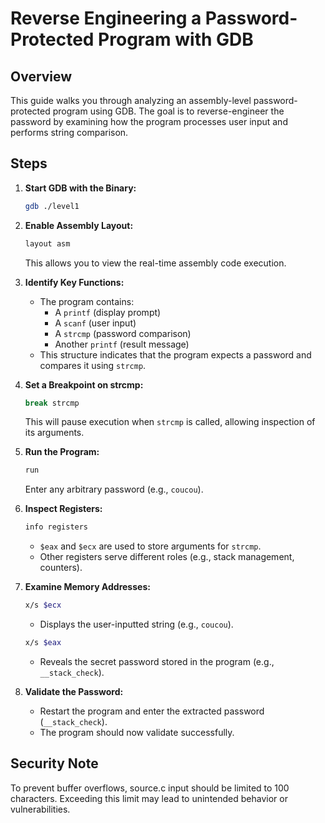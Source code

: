# Reverse Engineering a Password-Protected Program with GDB

## Overview
This guide walks you through analyzing an assembly-level password-protected program using GDB. The goal is to reverse-engineer the password by examining how the program processes user input and performs string comparison.

## Steps

1. **Start GDB with the Binary:**
   ```sh
   gdb ./level1
   ```

2. **Enable Assembly Layout:**
   ```sh
   layout asm
   ```
   This allows you to view the real-time assembly code execution.

3. **Identify Key Functions:**
   - The program contains:
     - A `printf` (display prompt)
     - A `scanf` (user input)
     - A `strcmp` (password comparison)
     - Another `printf` (result message)
   - This structure indicates that the program expects a password and compares it using `strcmp`.

4. **Set a Breakpoint on strcmp:**
   ```sh
   break strcmp
   ```
   This will pause execution when `strcmp` is called, allowing inspection of its arguments.

5. **Run the Program:**
   ```sh
   run
   ```
   Enter any arbitrary password (e.g., `coucou`).

6. **Inspect Registers:**
   ```sh
   info registers
   ```
   - `$eax` and `$ecx` are used to store arguments for `strcmp`.
   - Other registers serve different roles (e.g., stack management, counters).

7. **Examine Memory Addresses:**
   ```sh
   x/s $ecx
   ```
   - Displays the user-inputted string (e.g., `coucou`).
   
   ```sh
   x/s $eax
   ```
   - Reveals the secret password stored in the program (e.g., `__stack_check`).

8. **Validate the Password:**
   - Restart the program and enter the extracted password (`__stack_check`).
   - The program should now validate successfully.

## Security Note
To prevent buffer overflows, source.c input should be limited to 100 characters. Exceeding this limit may lead to unintended behavior or vulnerabilities.
